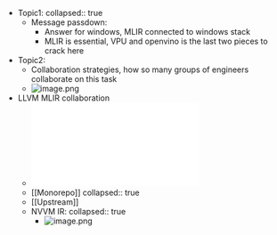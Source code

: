 - Topic1:
  collapsed:: true
	- Message passdown:
		- Answer for windows, MLIR connected to windows stack
		- MLIR is essential, VPU and openvino is the last two pieces to crack here
- Topic2:
	- Collaboration strategies, how so many groups of engineers collaborate on this task
	- ![image.png](../assets/image_1692887068451_0.png)
- LLVM MLIR collaboration
	- ![mlir-llvm collaboration.pdf](../assets/mlir-llvm_collaboration_1695107670364_0.pdf)
	- [[Monorepo]]
	  collapsed:: true
	- [[Upstream]]
	- NVVM IR:
	  collapsed:: true
		- ![image.png](../assets/image_1695110041298_0.png)